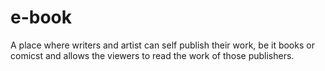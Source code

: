 # e-book
A place where writers and artist can self publish their work, be it books or comicst and allows the viewers to read the work of those publishers.
